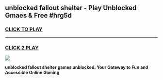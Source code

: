 
## unblocked fallout shelter - Play Unblocked Gmaes & Free #hrg5d
<h3>
<a href="https://news.freeplayer.one?title=unblocked_fallout_shelter&ref=24F">CLICK TO PLAY</a></h3>
<hr>

<h3>
<a href="https://news.freeplayer.one?title=unblocked_fallout_shelter&ref=24F">CLICK 2 PLAY</a>
  
</h3>

<a href="https://news.freeplayer.one?title=unblocked_fallout_shelter&ref=24F/"><img src="https://clearcache.store/games.png"></a>


**unblocked fallout shelter games unblocked: Your Gateway to Fun and Accessible Online Gaming**
